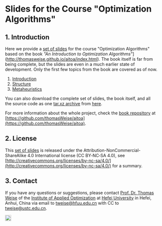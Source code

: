 # Slides for the Course "Optimization Algorithms"

## 1. Introduction

Here we provide a [set of slides](thomasweise.github.io/aitoa-slides/) for the course "Optimization Algorithms" based on the book *"An Introduction to Optimization Algorithms"*](http://thomasweise.github.io/aitoa/index.html).
The book itself is far from being complete, but the slides are even in a much earlier state of development.
Only the first few topics from the book are covered as of now.

1. [Introduction](https://thomasweise.github.io/aitoa-slides/01_introduction.pdf)
2. [Structure](https://thomasweise.github.io/aitoa-slides/02_structure.pdf)
3. [Metaheuristics](https://thomasweise.github.io/aitoa-slides/03_metaheuristics.pdf)

You can also download the complete set of slides, the book itself, and all the source code as one [tar.xz archive](https://thomasweise.github.io/aitoa-slides/optimization_algorithms.tar.xz) from [here](https://thomasweise.github.io/aitoa-slides/optimization_algorithms.tar.xz).

For more information about the whole project, check the [book repository](https://github.com/thomasWeise/aitoa) at [https://github.com/thomasWeise/aitoa](https://github.com/thomasWeise/aitoa).

## 2. License

This [set of slides](thomasweise.github.io/aitoa-slides/) is released under the Attribution-NonCommercial-ShareAlike 4.0 International license (CC&nbsp;BY&#8209;NC&#8209;SA&nbsp;4.0), see [http://creativecommons.org/licenses/by-nc-sa/4.0/](http://creativecommons.org/licenses/by-nc-sa/4.0/) for a summary.

## 3. Contact

If you have any questions or suggestions, please contact
[Prof. Dr. Thomas Weise](http://iao.hfuu.edu.cn/team/director) of the
[Institute of Applied Optimization](http://iao.hfuu.edu.cn/) at
[Hefei University](http://www.hfuu.edu.cn) in
Hefei, Anhui, China via
email to [tweise@hfuu.edu.cn](mailto:tweise@hfuu.edu.cn) with CC to [tweise@ustc.edu.cn](mailto:tweise@ustc.edu.cn).

[<img alt="Travis CI Build Status" src="http://img.shields.io/travis/thomasWeise/betAndRun/master.svg" height="20"/>](http://travis-ci.org/thomasWeise/aitoa-slides/)